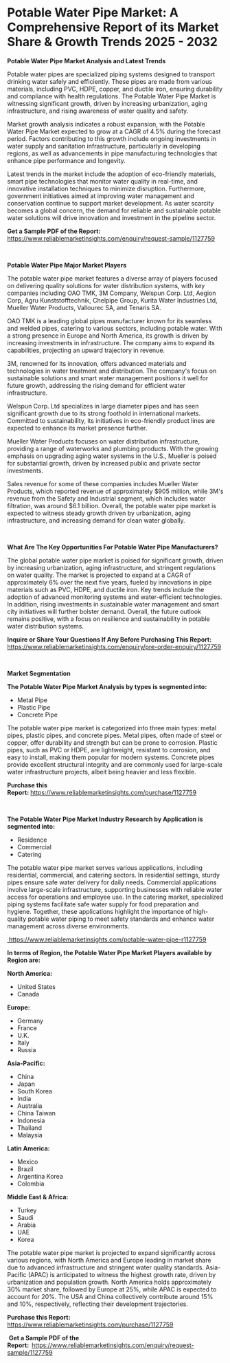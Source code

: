 <p><h1>Potable Water Pipe Market: A Comprehensive Report of its Market Share & Growth Trends 2025 - 2032</h1></p><p><strong>Potable Water Pipe Market Analysis and Latest Trends</strong></p>
<p><p>Potable water pipes are specialized piping systems designed to transport drinking water safely and efficiently. These pipes are made from various materials, including PVC, HDPE, copper, and ductile iron, ensuring durability and compliance with health regulations. The Potable Water Pipe Market is witnessing significant growth, driven by increasing urbanization, aging infrastructure, and rising awareness of water quality and safety.</p><p>Market growth analysis indicates a robust expansion, with the Potable Water Pipe Market expected to grow at a CAGR of 4.5% during the forecast period. Factors contributing to this growth include ongoing investments in water supply and sanitation infrastructure, particularly in developing regions, as well as advancements in pipe manufacturing technologies that enhance pipe performance and longevity.</p><p>Latest trends in the market include the adoption of eco-friendly materials, smart pipe technologies that monitor water quality in real-time, and innovative installation techniques to minimize disruption. Furthermore, government initiatives aimed at improving water management and conservation continue to support market development. As water scarcity becomes a global concern, the demand for reliable and sustainable potable water solutions will drive innovation and investment in the pipeline sector.</p></p>
<p><strong>Get a Sample PDF of the Report:&nbsp;</strong> <a href="https://www.reliablemarketinsights.com/enquiry/request-sample/1127759?utm_campaign=2244&utm_medium=2&utm_source=Github&utm_content=ia&utm_term=17042025&utm_id=potable-water-pipe">https://www.reliablemarketinsights.com/enquiry/request-sample/1127759</a></p>
<p>&nbsp;</p>
<p><strong>Potable Water Pipe Major Market Players</strong></p>
<p><p>The potable water pipe market features a diverse array of players focused on delivering quality solutions for water distribution systems, with key companies including OAO TMK, 3M Company, Welspun Corp. Ltd, Aegion Corp, Agru Kunststofftechnik, Chelpipe Group, Kurita Water Industries Ltd, Mueller Water Products, Vallourec SA, and Tenaris SA.</p><p>OAO TMK is a leading global pipes manufacturer known for its seamless and welded pipes, catering to various sectors, including potable water. With a strong presence in Europe and North America, its growth is driven by increasing investments in infrastructure. The company aims to expand its capabilities, projecting an upward trajectory in revenue.</p><p>3M, renowned for its innovation, offers advanced materials and technologies in water treatment and distribution. The company's focus on sustainable solutions and smart water management positions it well for future growth, addressing the rising demand for efficient water infrastructure. </p><p>Welspun Corp. Ltd specializes in large diameter pipes and has seen significant growth due to its strong foothold in international markets. Committed to sustainability, its initiatives in eco-friendly product lines are expected to enhance its market presence further.</p><p>Mueller Water Products focuses on water distribution infrastructure, providing a range of waterworks and plumbing products. With the growing emphasis on upgrading aging water systems in the U.S., Mueller is poised for substantial growth, driven by increased public and private sector investments.</p><p>Sales revenue for some of these companies includes Mueller Water Products, which reported revenue of approximately $905 million, while 3M's revenue from the Safety and Industrial segment, which includes water filtration, was around $6.1 billion. Overall, the potable water pipe market is expected to witness steady growth driven by urbanization, aging infrastructure, and increasing demand for clean water globally.</p></p>
<p>&nbsp;</p>
<p><strong>What Are The Key Opportunities For Potable Water Pipe Manufacturers?</strong></p>
<p><p>The global potable water pipe market is poised for significant growth, driven by increasing urbanization, aging infrastructure, and stringent regulations on water quality. The market is projected to expand at a CAGR of approximately 6% over the next five years, fueled by innovations in pipe materials such as PVC, HDPE, and ductile iron. Key trends include the adoption of advanced monitoring systems and water-efficient technologies. In addition, rising investments in sustainable water management and smart city initiatives will further bolster demand. Overall, the future outlook remains positive, with a focus on resilience and sustainability in potable water distribution systems.</p></p>
<p><strong>Inquire or Share Your Questions If Any Before Purchasing This Report:</strong> <a href="https://www.reliablemarketinsights.com/enquiry/pre-order-enquiry/1127759?utm_campaign=2244&utm_medium=2&utm_source=Github&utm_content=ia&utm_term=17042025&utm_id=potable-water-pipe">https://www.reliablemarketinsights.com/enquiry/pre-order-enquiry/1127759</a></p>
<p>&nbsp;</p>
<p><strong>Market Segmentation</strong></p>
<p><strong>The Potable Water Pipe Market Analysis by types is segmented into:</strong></p>
<p><ul><li>Metal Pipe</li><li>Plastic Pipe</li><li>Concrete Pipe</li></ul></p>
<p><p>The potable water pipe market is categorized into three main types: metal pipes, plastic pipes, and concrete pipes. Metal pipes, often made of steel or copper, offer durability and strength but can be prone to corrosion. Plastic pipes, such as PVC or HDPE, are lightweight, resistant to corrosion, and easy to install, making them popular for modern systems. Concrete pipes provide excellent structural integrity and are commonly used for large-scale water infrastructure projects, albeit being heavier and less flexible.</p></p>
<p><strong>Purchase this Report:&nbsp;</strong><a href="https://www.reliablemarketinsights.com/purchase/1127759?utm_campaign=2244&utm_medium=2&utm_source=Github&utm_content=ia&utm_term=17042025&utm_id=potable-water-pipe">https://www.reliablemarketinsights.com/purchase/1127759</a></p>
<p>&nbsp;</p>
<p><strong>The Potable Water Pipe Market Industry Research by Application is segmented into:</strong></p>
<p><ul><li>Residence</li><li>Commercial</li><li>Catering</li></ul></p>
<p><p>The potable water pipe market serves various applications, including residential, commercial, and catering sectors. In residential settings, sturdy pipes ensure safe water delivery for daily needs. Commercial applications involve large-scale infrastructure, supporting businesses with reliable water access for operations and employee use. In the catering market, specialized piping systems facilitate safe water supply for food preparation and hygiene. Together, these applications highlight the importance of high-quality potable water piping to meet safety standards and enhance water management across diverse environments.</p></p>
<p><a href="https://www.reliablemarketinsights.com/potable-water-pipe-r1127759?utm_campaign=2244&utm_medium=2&utm_source=Github&utm_content=ia&utm_term=17042025&utm_id=potable-water-pipe">&nbsp;https://www.reliablemarketinsights.com/potable-water-pipe-r1127759</a></p>
<p><strong>In terms of Region, the Potable Water Pipe Market Players available by Region are:</strong></p>
<p>
    <p> <strong> North America: </strong>
        <ul>
            <li>United States</li>
            <li>Canada</li>
        </ul>
        </p> 
    <p> <strong> Europe: </strong>
        <ul>
            <li>Germany</li>
            <li>France</li>
            <li>U.K.</li>
            <li>Italy</li>
            <li>Russia</li>
        </ul>
        </p> 
    <p> <strong> Asia-Pacific: </strong>
        <ul>
            <li>China</li>
            <li>Japan</li>
            <li>South Korea</li>
            <li>India</li>
            <li>Australia</li>
            <li>China Taiwan</li>
            <li>Indonesia</li>
            <li>Thailand</li>
            <li>Malaysia</li>
        </ul>
        </p> 
    <p> <strong> Latin America: </strong>
        <ul>
            <li>Mexico</li>
            <li>Brazil</li>
            <li>Argentina Korea</li>
            <li>Colombia</li>
        </ul>
        </p> 
    <p> <strong> Middle East & Africa: </strong>
        <ul>
            <li>Turkey</li>
            <li>Saudi</li>
            <li>Arabia</li>
            <li>UAE</li>
            <li>Korea</li>
        </ul>
    </p>
    </p>
<p><p>The potable water pipe market is projected to expand significantly across various regions, with North America and Europe leading in market share due to advanced infrastructure and stringent water quality standards. Asia-Pacific (APAC) is anticipated to witness the highest growth rate, driven by urbanization and population growth. North America holds approximately 30% market share, followed by Europe at 25%, while APAC is expected to account for 20%. The USA and China collectively contribute around 15% and 10%, respectively, reflecting their development trajectories.</p></p>
<p><strong>Purchase this Report: </strong><a href="https://www.reliablemarketinsights.com/purchase/1127759?utm_campaign=2244&utm_medium=2&utm_source=Github&utm_content=ia&utm_term=17042025&utm_id=potable-water-pipe">https://www.reliablemarketinsights.com/purchase/1127759</a></p>
<p>&nbsp;<strong>Get a Sample PDF of the Report:&nbsp;&nbsp;</strong><a href="https://www.reliablemarketinsights.com/enquiry/request-sample/1127759?utm_campaign=2244&utm_medium=2&utm_source=Github&utm_content=ia&utm_term=17042025&utm_id=potable-water-pipe">https://www.reliablemarketinsights.com/enquiry/request-sample/1127759</a></p>
<p><strong></strong></p>
<p><p></p><p></p><p></p></p>
